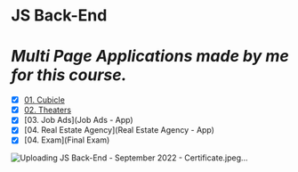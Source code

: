 # JS Back-End
 
<h1><i>Multi Page Applications madе by me for this course.</i></h1> 

- [x] [01. Cubicle](Cubicle-Workshop)
- [x] [02. Theaters](Theaters%20-%20App)
- [x] [03. Job Ads](Job Ads - App)
- [x] [04. Real Estate Agency](Real Estate Agency - App)
- [x] [04. Exam](Final Exam)

![Uploading JS Back-End - September 2022 - Certificate.jpeg…]()
